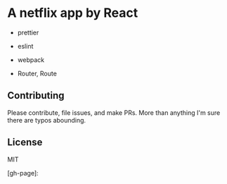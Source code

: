 # A netflix app by React

* prettier 
* eslint
* webpack

* Router, Route


## Contributing

Please contribute, file issues, and make PRs. More than anything I'm sure there are typos abounding.

## License

MIT

[gh-page]: 
